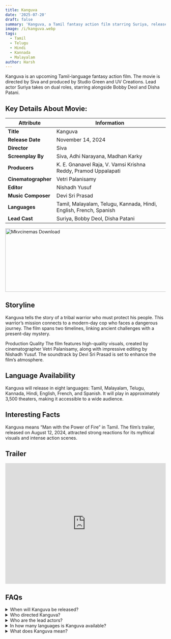 ```yaml
---
title: Kanguva
date: '2025-07-20'
draft: false
summary: 'Kanguva, a Tamil fantasy action film starring Suriya, releases Nov 14, 2024. Explore its storyline, cast, and release details across eight languages.'
image: /i/kanguva.webp
tags:
  - Tamil
  - Telugu
  - Hindi
  - Kannada
  - Malayalam
author: Harsh
---
```


Kanguva is an upcoming Tamil-language fantasy action film. The movie is directed by Siva and produced by Studio Green and UV Creations. Lead actor Suriya takes on dual roles, starring alongside Bobby Deol and Disha Patani.

## Key Details About Movie:

| **Attribute**       | **Information**                                                    |
| ------------------- | ------------------------------------------------------------------ |
| **Title**           | Kanguva                                                            |
| **Release Date**    | November 14, 2024                                                  |
| **Director**        | Siva                                                               |
| **Screenplay By**   | Siva, Adhi Narayana, Madhan Karky                                  |
| **Producers**       | K. E. Gnanavel Raja, V. Vamsi Krishna Reddy, Pramod Uppalapati     |
| **Cinematographer** | Vetri Palanisamy                                                   |
| **Editor**          | Nishadh Yusuf                                                      |
| **Music Composer**  | Devi Sri Prasad                                                    |
| **Languages**       | Tamil, Malayalam, Telugu, Kannada, Hindi, English, French, Spanish |
| **Lead Cast**       | Suriya, Bobby Deol, Disha Patani                                   |

<a href="https://www.profitableratecpm.com/vbvpd9w3h?key=32fa8307e0db421fc9459d903b211dae">
  <img src="/mkvcinemas-btn.webp" alt="Mkvcinemas Download" width="600" height="200" loading="lazy">
</a>

## Storyline

Kanguva tells the story of a tribal warrior who must protect his people. This warrior’s mission connects to a modern-day cop who faces a dangerous journey. The film spans two timelines, linking ancient challenges with a present-day mystery.

Production Quality
The film features high-quality visuals, created by cinematographer Vetri Palanisamy, along with impressive editing by Nishadh Yusuf. The soundtrack by Devi Sri Prasad is set to enhance the film’s atmosphere.

## Language Availability

Kanguva will release in eight languages: Tamil, Malayalam, Telugu, Kannada, Hindi, English, French, and Spanish. It will play in approximately 3,500 theaters, making it accessible to a wide audience.

## Interesting Facts

Kanguva means “Man with the Power of Fire” in Tamil.
The film’s trailer, released on August 12, 2024, attracted strong reactions for its mythical visuals and intense action scenes.

## Trailer

<iframe width="100%" height="380" src="https://www.youtube.com/embed/ajnCMSC4VPo" title={title} frameborder="0" allow="accelerometer; autoplay; clipboard-write; encrypted-media; gyroscope; picture-in-picture; web-share" referrerpolicy="strict-origin-when-cross-origin" allowfullscreen loading="lazy"></iframe>

## FAQs

<details>
  <summary>When will Kanguva be released?</summary>
  <p>November 14, 2024.</p>
</details>

<details>
  <summary>Who directed Kanguva?</summary>
  <p>Siva directed the film.</p>
</details>

<details>
  <summary>Who are the lead actors?</summary>
  <p>Suriya, Bobby Deol, and Disha Patani.</p>
</details>

<details>
  <summary>In how many languages is Kanguva available?</summary>
  <p>Eight languages, including English and French.</p>
</details>

<details>
  <summary>What does Kanguva mean?</summary>
  <p>“Kanguva” translates to “Man with the Power of Fire” in Tamil.</p>
</details>
